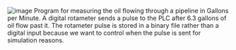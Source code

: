 ![image](https://github.com/acam4890/RSLogix-Simulation-Projects/assets/130267975/37d92a45-e73f-4084-92d9-de8064ab7244)
Program for measuring the oil flowing  through a pipeline in Gallons per Minute. A digital rotameter sends a pulse to the PLC after 6.3 gallons of oil flow past it. The rotameter pulse is stored in a binary file rather than a digital input because we want to control when the pulse is sent for simulation reasons.

